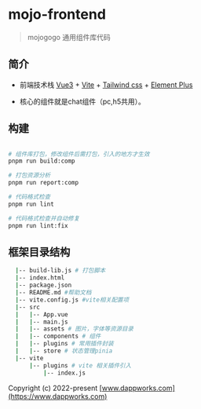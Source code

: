 # mojo-frontend

> mojogogo 通用组件库代码

## 简介

* 前端技术栈 [Vue3](https://v3.cn.vuejs.org) + [Vite](https://cn.vitejs.dev) + [Tailwind css](https://tailwindcss.com/) + [Element Plus](https://element-plus.org/zh-CN)

* 核心的组件就是chat组件（pc,h5共用）。

## 构建

```bash

# 组件库打包，修改组件后需打包，引入的地方才生效
pnpm run build:comp

# 打包资源分析
pnpm run report:comp

# 代码格式检查
pnpm run lint

# 代码格式检查并自动修复
pnpm run lint:fix
```

## 框架目录结构

```bash
  |-- build-lib.js # 打包脚本
  |-- index.html
  |-- package.json
  |-- README.md #帮助文档
  |-- vite.config.js #vite相关配置项
  |-- src
  |   |-- App.vue
  |   |-- main.js
  |   |-- assets # 图片，字体等资源目录
  |   |-- components # 组件
  |   |-- plugins # 常用插件封装
  |   |-- store # 状态管理pinia
  |-- vite
      |-- plugins # vite 相关插件引入
          |-- index.js
```

Copyright (c) 2022-present [www.dappworks.com](https://www.dappworks.com)
